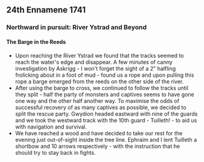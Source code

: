 ## 24th Ennamene 1741
### Northward in pursuit: River Ystrad and Beyond
#### The Barge in the Reeds
* Upon reaching the River Ystrad we found that the tracks seemed to reach the water's edge and disappear. A few minutes of canny investigation by Askrigg - I won't forget the sight of a 2" halfling frolicking about in a foot of mud - found us a rope and upon pulling this rope a barge emerged from the reeds on the other side of the river.
* After using the barge to cross, we continued to follow the tracks until they split - half the party of monsters and captives seems to have gone one way and the other half another way. To maximise the odds of successful recovery of as many captives as possible, we decided to split the rescue party. Gwydion headed eastward with nine of the guards and we took the westward track with the 10th guard - Tuilleth! - to aid us with navigation and survival.
* We have reached a wood and have decided to take our rest for the evening just out-of-sight inside the tree line. Ephraim and I lent Tuilleth a shortbow and 10 arrows respectively - with the instruction that he should try to stay back in fights.
